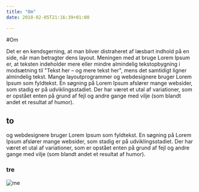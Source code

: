 ```yaml
---
title: "Om"
date: 2018-02-05T21:16:39+01:00

---
```

#Om

Det er en kendsgerning, at man bliver distraheret af læsbart indhold på en side, når man betragter dens layout. Meningen med at bruge Lorem Ipsum er, at teksten indeholder mere eller mindre almindelig tekstopbygning i modsætning til "Tekst her – og mere tekst her", mens det samtidigt ligner almindelig tekst. Mange layoutprogrammer og webdesignere bruger Lorem Ipsum som fyldtekst. En søgning på Lorem Ipsum afslører mange websider, som stadig er på udviklingsstadiet. Der har været et utal af variationer, som er opstået enten på grund af fejl og andre gange med vilje (som blandt andet et resultat af humor).


## to
og webdesignere bruger Lorem Ipsum som fyldtekst. En søgning på Lorem Ipsum afslører mange websider, som stadig er på udviklingsstadiet. Der har været et utal af variationer, som er opstået enten på grund af fejl og andre gange med vilje (som blandt andet et resultat af humor).

### tre

![me](../me.jpg)

